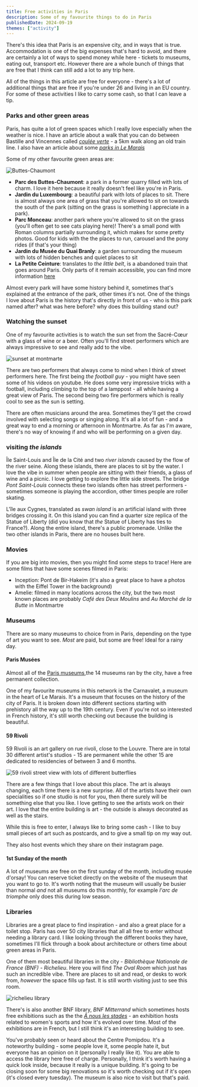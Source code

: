 ```yaml
---
title: Free activities in Paris
description: Some of my favourite things to do in Paris
publishedDate: 2024-09-19
themes: ["activity"]
---
```


There's this idea that Paris is an expensive city, and in ways that is true. Accommodation is one of the big expenses that's hard to avoid, and there are certainly a lot of ways to spend money while here - tickets to museums, eating out, transport etc. However there are a whole bunch of things that are free that I think can still add a lot to any trip here.

All of the things in this article are free for everyone - there's a lot of additional things that are free if you're under 26 and living in an EU country. For some of these activities I like to carry some cash, so that I can leave a tip.

### Parks and other green areas

Paris, has quite a lot of green spaces which I really love especially when the weather is nice. I have an article about a walk that you can do between Bastille and Vincennes called _[coulée verte](http://abisummers.com/articles/guide/coulee-verte/)_ - a 5km walk along an old train line. I also have an article about some _[parks in Le Marais](https://abisummers.com/articles/guide/marais-parks/)_

Some of my other favourite green areas are:

![Buttes-Chaumont](./images/buttes-chaumont.jpeg)

- **Parc des Buttes-Chaumont**: a park in a former quarry filled with lots of charm. I love it here because it really doesn't feel like you're in Paris.
- **Jardin du Luxembourg**: a beautiful park with lots of places to sit. There is almost always one area of grass that you're allowed to sit on towards the south of the park (sitting on the grass is something I appreciate in a park).
- **Parc Monceau**: another park where you're allowed to sit on the grass (you'll often get to see cats playing here)! There's a small pond with Roman columns partially surrounding it, which makes for some pretty photos. Good for kids with the the places to run, carousel and the pony rides (if that's your thing)
- **Jardin du Musée du Quai Branly**: a garden surrounding the museum with lots of hidden benches and quiet places to sit
- **La Petite Ceinture**: translates to _the little belt_, is a abandoned train that goes around Paris. Only parts of it remain accessible, you can find more information [here](https://petiteceinture.org/acceder-a-la-petite-ceinture/)

Almost every park will have some history behind it, sometimes that's explained at the entrance of the park, other times it's not. One of the things I love about Paris is the history that's directly in front of us - who is this park named after? what was here before? why does this building stand out?

### Watching the sunset

One of my favourite activities is to watch the sun set from the Sacré-Cœur with a glass of wine or a beer. Often you'll find street performers which are always impressive to see and really add to the vibe.

![sunset at montmarte](./images/montmarte-sunset.jpeg)

There are two performers that always come to mind when I think of street performers here. The first being _the football guy_ - you might have seen some of his videos on youtube. He does some very impressive tricks with a football, including climbing to the top of a lamppost - all while having a great view of Paris. The second being two fire performers which is really cool to see as the sun is setting.

There are often musicians around the area. Sometimes they'll get the crowd involved with selecting songs or singing along. It's all a lot of fun - and a great way to end a morning or afternoon in Montmartre. As far as I'm aware, there's no way of knowing if and who will be performing on a given day.

### visiting _the islands_

Île Saint-Louis and Île de la Cité and two _river islands_ caused by the flow of the river seine. Along these islands, there are places to sit by the water. I love the vibe in summer when people are sitting with their friends, a glass of wine and a picnic. I love getting to explore the little side streets. The bridge _Pont Saint-Louis_ connects these two islands often has street performers - sometimes someone is playing the accordion, other times people are roller skating.

L'île aux Cygnes, translated as _swan island_ is an artificial island with three bridges crossing it. On this island you can find a quarter size replica of the Statue of Liberty (did you know that _the_ Statue of Liberty has ties to France?). Along the entire island, there's a public promenade. Unlike the two other islands in Paris, there are no houses built here.

### Movies

If you are big into movies, then you might find some steps to trace! Here are some films that have some scenes filmed in Paris:

- Inception: Pont de Bir-Hakeim (it's also a great place to have a photos with the Eiffel Tower in the background)
- Amelie: filmed in many locations across the city, but the two most known places are probably _Café des Deux Moulins_ and _Au Marché de la Butte_ in Montmartre

### Museums

There are so many museums to choice from in Paris, depending on the type of art you want to see. _Most_ are paid, but some are free! Ideal for a rainy day.

#### Paris Musées

Almost all of the [Paris museums](https://www.parismusees.paris.fr/en/les-musees-de-la-ville-de-paris),the 14 museums ran by the city, have a free permanent collection.

One of my favourite museums in this network is the Carnavalet, a museum in the heart of Le Marais. It's a museum that focuses on the history of the city of Paris. It is broken down into different sections starting with prehistory all the way up to the 19th century. Even if you're not so interested in French history, it's still worth checking out because the building is beautiful.

#### 59 Rivoli

59 Rivoli is an art gallery on rue rivoli, close to the Louvre. There are in total 30 different artist's studios - 15 are permanent while the other 15 are dedicated to residencies of between 3 and 6 months.

![59 rivoli street view with lots of different butterflies](./images/59-rivoli.jpeg)

There are a few things that I love about this place. The art is always changing, each time there is a new surprise. All of the artists have their own specialities so if one studio is not for you, then there surely will be something else that you like. I love getting to see the artists work on their art. I love that the entire building is art - the outside is always decorated as well as the stairs.

While this is free to enter, I always like to bring some cash - I like to buy small pieces of art such as postcards, and to give a small tip on my way out.

They also host events which they share on their instagram page.

#### 1st Sunday of the month

A lot of museums are free on the first sunday of the month, including musée d'orsay! You can reserve ticket directly on the website of the museum that you want to go to. It's worth noting that the museum will usually be busier than normal _and_ not all museums do this monthly, for example _l'arc de triomphe_ only does this during low season.

### Libraries

Libraries are a great place to find inspiration - and also a great place for a toilet stop. Paris has over 50 city libraries that all all free to enter without needing a library card. I like looking through the different books they have, sometimes I'll flick through a book about architecture or others time about green areas in Paris.

One of them most beautiful libraries in the city - _Bibliothèque Nationale de France (BNF) - Richelieu_. Here you will find _The Oval Room_ which just has such an incredible vibe. There are places to sit and read, or desks to work from, _however_ the space fills up fast. It is still worth visiting just to see this room.

![richelieu library](./images/richelieu.jpeg)

There's is also another BNF library, _BNF Mitterrand_ which sometimes hosts free exhibitions such as the the _[Â nous les stades](https://abisummers.com/articles/museums/bnf-a-nous-les-stades/)_ - an exhibition hosts related to women's sports and how it's evolved over time. Most of the exhibitions are in French, but I still think it's an interesting building to see.

You've probably seen or heard about the Centre Pomipdou. It's a noteworthy building - some people love it, some people hate it, but everyone has an opinion on it (personally I really like it). You are able to access the library here free of charge. Personally, I think it's worth having a quick look inside, because it really is a unique building. It's going to be closing soon for some big renovations so it's worth checking out if it's open (it's closed every tuesday). The museum is also nice to visit but that's paid.

<!-- ### Events

There are events throughout the city, with different themes. Some events are more regular than others.

If you're into books, Shakespeare and Co host events a few times a month with different authors. I've been to two different events there and really enjoyed both (the book shop is also cool to visit, I have an article on my [favourite English speaking book store](http://abisummers.com/articles/book-stores/) in Paris). When the weather is good, they host events outside, otherwise it's either on the lower floor of the book store or upstairs. -->
